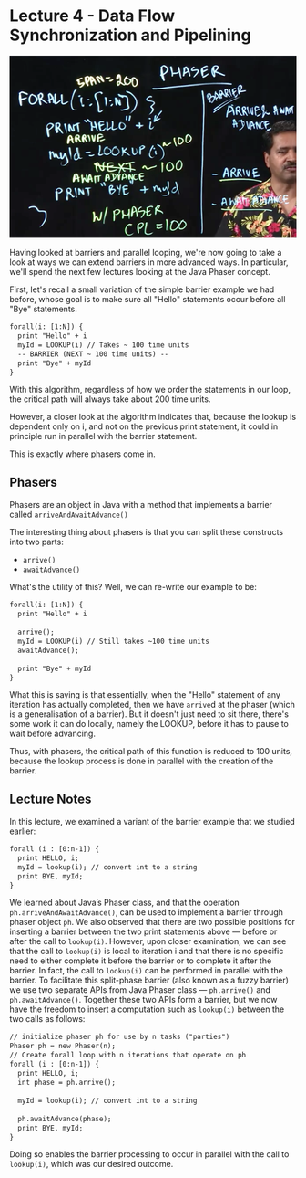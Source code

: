 # Lecture 4 - Data Flow Synchronization and Pipelining

![3c2af19a.png](attachments/3c2af19a.png)

Having looked at barriers and parallel looping, we're now going to take a look at ways we can extend barriers in more advanced ways. In particular, we'll spend the next few lectures looking at the Java Phaser concept.

First, let's recall a small variation of the simple barrier example we had before, whose goal is to make sure all "Hello" statements occur before all "Bye" statements.

```
forall(i: [1:N]) {
  print "Hello" + i
  myId = LOOKUP(i) // Takes ~ 100 time units
  -- BARRIER (NEXT ~ 100 time units) --
  print "Bye" + myId
}
```

With this algorithm, regardless of how we order the statements in our loop, the critical path will always take about 200 time units.

However, a closer look at the algorithm indicates that, because the lookup is dependent only on i, and not on the previous print statement, it could in principle run in parallel with the barrier statement.

This is exactly where phasers come in.

## Phasers

Phasers are an object in Java with a method that implements a barrier called `arriveAndAwaitAdvance()`

The interesting thing about phasers is that you can split these constructs into two parts:
* `arrive()`
* `awaitAdvance()`

What's the utility of this? Well, we can re-write our example to be:

```
forall(i: [1:N]) {
  print "Hello" + i

  arrive();
  myId = LOOKUP(i) // Still takes ~100 time units
  awaitAdvance();

  print "Bye" + myId
}
```

What this is saying is that essentially, when the "Hello" statement of any iteration has actually completed, then we have `arrive`d at the phaser (which is a generalisation of a barrier). But it doesn't just need to sit there, there's some work it can do locally, namely the LOOKUP, before it has to pause to wait before advancing.

Thus, with phasers, the critical path of this function is reduced to 100 units, because the lookup process is done in parallel with the creation of the barrier.

## Lecture Notes

In this lecture, we examined a variant of the barrier example that we studied earlier:

```
forall (i : [0:n-1]) { 
  print HELLO, i;
  myId = lookup(i); // convert int to a string 
  print BYE, myId;
}
```

We learned about Java’s Phaser class, and that the operation `ph.arriveAndAwaitAdvance()`, can be used to implement a barrier through phaser object `ph`. We also observed that there are two possible positions for inserting a barrier between the two print statements above — before or after the call to `lookup(i)`. However, upon closer examination, we can see that the call to `lookup(i)` is local to iteration i and that there is no specific need to either complete it before the barrier or to complete it after the barrier. In fact, the call to `lookup(i)` can be performed in parallel with the barrier. To facilitate this split-phase barrier (also known as a fuzzy barrier) we use two separate APIs from Java Phaser class — `ph.arrive()` and `ph.awaitAdvance()`. Together these two APIs form a barrier, but we now have the freedom to insert a computation such as `lookup(i)` between the two calls as follows:

```
// initialize phaser ph	for use by n tasks ("parties") 
Phaser ph = new Phaser(n);
// Create forall loop with n iterations that operate on ph 
forall (i : [0:n-1]) {
  print HELLO, i;
  int phase = ph.arrive();
  
  myId = lookup(i); // convert int to a string

  ph.awaitAdvance(phase);
  print BYE, myId;
}
```

Doing so enables the barrier processing to occur in parallel with the call to `lookup(i)`, which was our desired outcome.